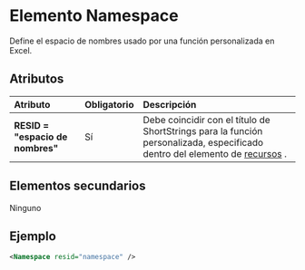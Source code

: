 # <a name="namespace-element"></a>Elemento Namespace

Define el espacio de nombres usado por una función personalizada en Excel.

## <a name="attributes"></a>Atributos

|  Atributo  |  Obligatorio  |  Descripción  |
|:-----|:-----|:-----|
|  **RESID = "espacio de nombres"**  |  Sí  | Debe coincidir con el título de ShortStrings para la función personalizada, especificado dentro del elemento de [recursos](resources.md) . |

## <a name="child-elements"></a>Elementos secundarios

Ninguno

## <a name="example"></a>Ejemplo

```xml
<Namespace resid="namespace" />
```

